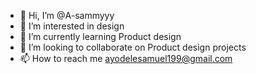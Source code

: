 - 👋 Hi, I’m @A-sammyyy
- 👀 I’m interested in design
- 🌱 I’m currently learning Product design
- 💞️ I’m looking to collaborate on Product design projects
- 📫 How to reach me ayodelesamuel199@gmail.com

<!---
A-sammyyy/A-sammyyy is a ✨ special ✨ repository because its `README.md` (this file) appears on your GitHub profile.
You can click the Preview link to take a look at your changes.
--->
